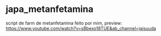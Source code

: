 # japa_metanfetamina
script de farm de metanfetamina feito por mim, preview: https://www.youtube.com/watch?v=sBbexo18TUE&ab_channel=jaisuuda
